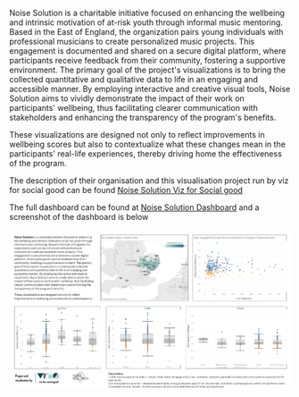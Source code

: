 Noise Solution is a charitable initiative focused on enhancing the wellbeing and intrinsic motivation of at-risk youth through informal music mentoring. Based in the East of England, the organization pairs young individuals with professional musicians to create personalized music projects. This engagement is documented and shared on a secure digital platform, where participants receive feedback from their community, fostering a supportive environment. The primary goal of the project's visualizations is to bring the collected quantitative and qualitative data to life in an engaging and accessible manner. By employing interactive and creative visual tools, Noise Solution aims to vividly demonstrate the impact of their work on participants' wellbeing, thus facilitating clearer communication with stakeholders and enhancing the transparency of the program's benefits. 

These visualizations are designed not only to reflect improvements in wellbeing scores but also to contextualize what these changes mean in the participants' real-life experiences, thereby driving home the effectiveness of the program.

The description of their organisation and this visualisation project run by viz for social good can be found [Noise Solution Viz for Social good](https://www.vizforsocialgood.com/join-a-project/2024/7/26/noisesolution)

The full dashboard can be found at [Noise Solution Dashboard](https://public.tableau.com/shared/SDYGQWM8Z?:display_count=n&:origin=viz_share_link) and a screenshot of the dashboard is below

![Image 1](./report/dashboard.png) 
